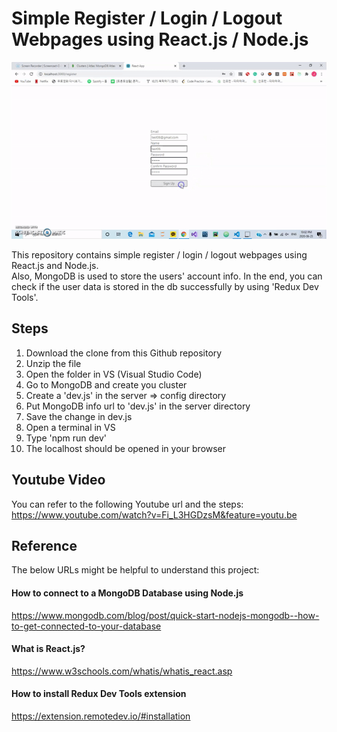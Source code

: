 # Simple Register / Login / Logout Webpages using React.js / Node.js

![](react-register-login.gif) <br />

This repository contains simple register / login / logout webpages using React.js and Node.js. <br />
Also, MongoDB is used to store the users' account info. In the end, you can check if the user data is stored in the db successfully by using 'Redux Dev Tools'.

## Steps
1. Download the clone from this Github repository
2. Unzip the file
3. Open the folder in VS (Visual Studio Code)
4. Go to MongoDB and create you cluster
5. Create a 'dev.js' in the server => config directory
6. Put MongoDB info url to 'dev.js' in the server directory
7. Save the change in dev.js
8. Open a terminal in VS
9. Type 'npm run dev'
10. The localhost should be opened in your browser

## Youtube Video
You can refer to the following Youtube url and the steps: <br/>
https://www.youtube.com/watch?v=Fi_L3HGDzsM&feature=youtu.be

## Reference
The below URLs might be helpful to understand this project:

#### How to connect to a MongoDB Database using Node.js
https://www.mongodb.com/blog/post/quick-start-nodejs-mongodb--how-to-get-connected-to-your-database

#### What is React.js?
https://www.w3schools.com/whatis/whatis_react.asp

#### How to install Redux Dev Tools extension
https://extension.remotedev.io/#installation

